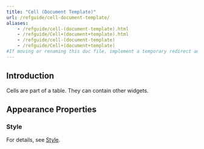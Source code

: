 ```yaml
---
title: "Cell (Document Template)"
url: /refguide/cell-document-template/
aliases:
    - /refguide/cell-(document-template).html
    - /refguide/Cell+(document+template).html
    - /refguide/cell-(document-template)
    - /refguide/Cell+(document+template)
#If moving or renaming this doc file, implement a temporary redirect and let the respective team know they should update the URL in the product. See Mapping to Products for more details.
---
```


## Introduction

Cells are part of a table. They can contain other widgets.

## Appearance Properties

### Style

For details, see [Style](/refguide/style/).
